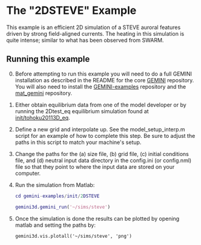 # The "2DSTEVE" Example

This example is an efficient 2D simulation of a STEVE auroral features driven by strong field-aligned currents.  The heating in this simulation is quite intense; similar to what has been observed from SWARM.

## Running this example

0. Before attempting to run this example you will need to do a full GEMINI installation as described in the README for the core [GEMINI](https://github.com/gemini3d/gemini3d) repository.  You will also need to install the [GEMINI-examples](https://github.com/gemini3d/GEMINI-examples) repository and the [mat_gemini](https://github.com/gemini3d/mat_gemini) repository.

1. Either obtain equilibrium data from one of the model developer or by running the 2Dtest_eq equilibrium simulation found at [init/tohoku20113D_eq](./init/2Dtest_eq).

2. Define a new grid and interpolate up.  See the model_setup_interp.m script for an example of how to complete this step.  Be sure to adjust the paths in this script to match your machine's setup.

3. Change the paths for the (a) size file, (b) grid file, (c) initial conditions file, and (d) neutral input data directory in the config.ini (or config.nml) file so that they point to where the input data are stored on your computer.

4. Run the simulation from Matlab:

    ```matlab
    cd gemini-examples/init/2DSTEVE

    gemini3d.gemini_run('~/sims/steve')
    ```

5. Once the simulation is done the results can be plotted by opening matlab and setting the paths by:

    ```
    gemini3d.vis.plotall('~/sims/steve', 'png')
    ```

